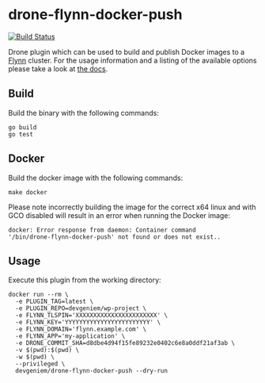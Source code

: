 # drone-flynn-docker-push

[![Build Status](https://travis-ci.org/devgeniem/drone-flynn-docker-push.svg?branch=master)](https://travis-ci.org/devgeniem/drone-flynn-docker-push)

Drone plugin which can be used to build and publish Docker images to a [Flynn](https://flynn.io) cluster.
For the usage information and a listing of the available options
please take a look at [the docs](DOCS.md).

## Build

Build the binary with the following commands:

```
go build
go test
```

## Docker

Build the docker image with the following commands:

```
make docker
```

Please note incorrectly building the image for the correct x64 linux and with
GCO disabled will result in an error when running the Docker image:

```
docker: Error response from daemon: Container command
'/bin/drone-flynn-docker-push' not found or does not exist..
```

## Usage

Execute this plugin from the working directory:

```
docker run --rm \
  -e PLUGIN_TAG=latest \
  -e PLUGIN_REPO=devgeniem/wp-project \
  -e FLYNN_TLSPIN='XXXXXXXXXXXXXXXXXXXXXXX' \
  -e FLYNN_KEY='YYYYYYYYYYYYYYYYYYYYYYYY' \
  -e FLYNN_DOMAIN='flynn.example.com' \
  -e FLYNN_APP='my-application' \
  -e DRONE_COMMIT_SHA=d8dbe4d94f15fe89232e0402c6e8a0ddf21af3ab \
  -v $(pwd):$(pwd) \
  -w $(pwd) \
  --privileged \
  devgeniem/drone-flynn-docker-push --dry-run
```
